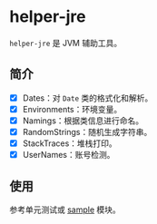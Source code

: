 # helper-jre

`helper-jre` 是 JVM 辅助工具。

## 简介

- [x] Dates：对 `Date` 类的格式化和解析。
- [x] Environments：环境变量。
- [x] Namings：根据类信息进行命名。
- [x] RandomStrings：随机生成字符串。
- [x] StackTraces：堆栈打印。
- [x] UserNames：账号检测。

## 使用

参考单元测试或 [sample][10] 模块。


[10]:https://github.com/mrzhqiang/helper/tree/master/helper-sample
